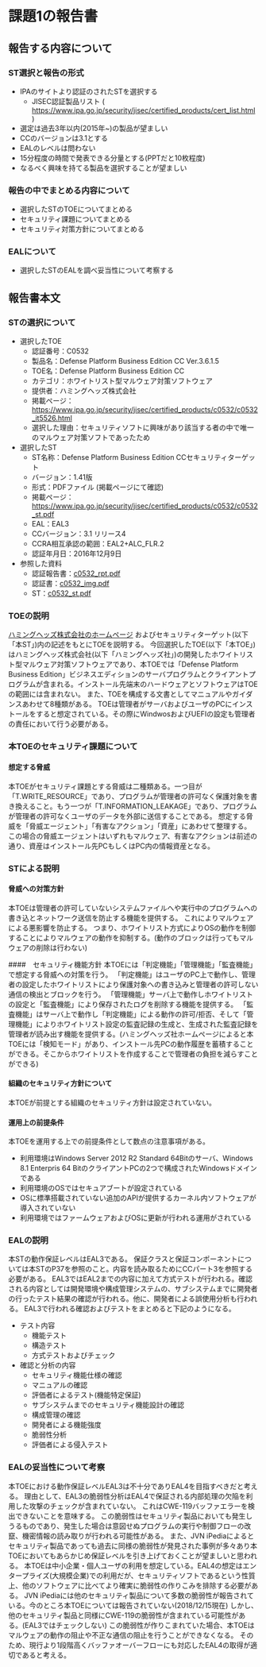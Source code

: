 # 課題1の報告書

## 報告する内容について
### ST選択と報告の形式
- IPAのサイトより認証のされたSTを選択する
    - JISEC認証製品リスト ( https://www.ipa.go.jp/security/jisec/certified_products/cert_list.html )
- 選定は過去3年以内(2015年~)の製品が望ましい
- CCのバージョンは3.1とする
- EALのレベルは問わない
- 15分程度の時間で発表できる分量とする(PPTだと10枚程度)
- なるべく興味を持てる製品を選択することが望ましい

### 報告の中でまとめる内容について
- 選択したSTのTOEについてまとめる
- セキュリティ課題についてまとめる
- セキュリティ対策方針についてまとめる

### EALについて
- 選択したSTのEALを調べ妥当性について考察する 

## 報告書本文
### STの選択について
- 選択したTOE
    - 認証番号：C0532
    - 製品名：Defense Platform Business Edition CC Ver.3.6.1.5
    - TOE名：Defense Platform Business Edition CC
    - カテゴリ：ホワイトリスト型マルウェア対策ソフトウェア
    - 提供者：ハミングヘッズ株式会社
    - 掲載ページ：https://www.ipa.go.jp/security/jisec/certified_products/c0532/c0532_it5526.html
    - 選択した理由：セキュリティソフトに興味があり該当する者の中で唯一のマルウェア対策ソフトであったため
- 選択したST
    - ST名称：Defense Platform Business Edition CCセキュリティターゲット
    - バージョン：1.41版
    - 形式：PDFファイル (掲載ページにて確認)
    - 掲載ページ：https://www.ipa.go.jp/security/jisec/certified_products/c0532/c0532_st.pdf
    - EAL：EAL3
    - CCバージョン：3.1 リリース4
    - CCRA相互承認の範囲：EAL2+ALC_FLR.2
    - 認証年月日：2016年12月9日
- 参照した資料
    - 認証報告書：[c0532_rpt.pdf](https://www.ipa.go.jp/security/jisec/certified_products/c0532/c0532_rpt.pdf)
    - 認証書：[c0532_img.pdf](https://www.ipa.go.jp/security/jisec/certified_products/c0532/c0532_img.pdf)
    - ST：[c0532_st.pdf](https://www.ipa.go.jp/security/jisec/certified_products/c0532/c0532_st.pdf)

### TOEの説明
[ハミングヘッズ株式会社のホームページ](https://www.act2.com/dep/) およびセキュリティターゲット(以下「本ST」)内の記述をもとにTOEを説明する。
今回選択したTOE(以下「本TOE」)はハミングヘッズ株式会社(以下「ハミングヘッズ社」)の開発したホワイトリスト型マルウェア対策ソフトウェアであり、本TOEでは「Defense Platform Business Edition」ビジネスエディションのサーバプログラムとクライアントプログラムが含まれる。インストール先端末のハードウェアとソフトウェアはTOEの範囲には含まれない。
また、TOEを構成する文書としてマニュアルやガイダンスあわせて8種類がある。
TOEは管理者がサーバおよびユーザのPCにインストールをすると想定されている。その際にWindwosおよびUEFIの設定も管理者の責任において行う必要がある。

### 本TOEのセキュリティ課題について
#### 想定する脅威
本TOEがセキュリティ課題とする脅威は二種類ある。一つ目が「T.WRITE_RESOURCE」であり、プログラムが管理者の許可なく保護対象を書き換えること。もう一つが「T.INFORMATION_LEAKAGE」であり、プログラムが管理者の許可なくユーザのデータを外部に送信することである。
想定する脅威を「脅威エージェント」「有害なアクション」「資産」にあわせて整理する。
この場合の脅威エージェントはいずれもマルウェア、有害なアクションは前述の通り、資産はインストール先PCもしくはPC内の情報資産となる。

### STによる説明
#### 脅威への対策方針
本TOEは管理者の許可していないシステムファイルへや実行中のプログラムへの書き込とネットワーク送信を防止する機能を提供する。
これによりマルウェアによる悪影響を防止する。
つまり、ホワイトリスト方式によりOSの動作を制御することによりマルウェアの動作を抑制する。(動作のブロックは行ってもマルウェアの削除は行わない)

####　セキュリティ機能方針 
本TOEには「判定機能」「管理機能」「監査機能」で想定する脅威への対策を行う。
「判定機能」はユーザのPC上で動作し、管理者の設定したホワイトリストにより保護対象への書き込みと管理者の許可しない通信の検出とブロックを行う。
「管理機能」サーバ上で動作しホワイトリストの設定と「監査機能」により保存されたログを削除する機能を提供する。
「監査機能」はサーバ上で動作し「判定機能」による動作の許可/拒否、そして「管理機能」によりホワイトリスト設定の監査記録の生成と、生成された監査記録を管理者が読み出す機能を提供する。(ハミングヘッズ社ホームページによると本TOEには「検知モード」があり、インストール先PCの動作履歴を蓄積することができる。そこからホワイトリストを作成することで管理者の負担を減らすことができる)

#### 組織のセキュリティ方針について
本TOEが前提とする組織のセキュリティ方針は設定されていない。

#### 運用上の前提条件
本TOEを運用する上での前提条件として数点の注意事項がある。
- 利用環境はWindows Server 2012 R2 Standard 64Bitのサーバ、Windows 8.1 Enterpris 64 BitのクライアントPCの2つで構成されたWindowsドメインである
- 利用環境のOSではセキュアブートが設定されている
- OSに標準搭載されていない追加のAPIが提供するカーネル内ソフトウェアが導入されていない
- 利用環境ではファームウェアおよびOSに更新が行われる運用がされている

### EALの説明
本STの動作保証レベルはEAL3である。
保証クラスと保証コンポーネントについては本STのP37を参照のこと。内容を読み取るためにCCパート3を参照する必要がある。
EAL3ではEAL2までの内容に加えて方式テストが行われる。確認される内容としては開発環境や構成管理システムの、サブシステムまでに開発者の行ったテスト結果の確認が行われる。他に、開発者による誤使用分析も行われる。
EAL3で行われる確認およびテストをまとめると下記のようになる。

- テスト内容
    - 機能テスト
    - 構造テスト
    - 方式テストおよびチェック
- 確認と分析の内容
    - セキュリティ機能仕様の確認
    - マニュアルの確認
    - 評価者によるテスト(機能特定保証)
    - サブシステムまでのセキュリティ機能設計の確認
    - 構成管理の確認
    - 開発者による機能強度
    - 脆弱性分析
    - 評価者による侵入テスト

### EALの妥当性について考察
本TOEにおける動作保証レベルEAL3は不十分でありEAL4を目指すべきだと考える。
理由として、EAL3の脆弱性分析はEAL4で保証される内部処理の欠陥を利用した攻撃のチェックが含まれていない。
これはCWE-119バッファエラーを検出できないことを意味する。
この脆弱性はセキュリティ製品においても発生しうるものであり、発生した場合は意図せぬプログラムの実行や制御フローの改竄、機密情報の読み取りが行われる可能性がある。
また、JVN iPediaによるとセキュリティ製品であっても過去に同様の脆弱性が発見された事例が多々あり本TOEにおいてもあらかじめ保証レベルを引き上げておくことが望ましいと思われる。
本TOEは中小企業・個人ユーザの利用を想定している。EAL4の想定はエンタープライズ(大規模企業)での利用だが、セキュリティソフトであるという性質上、他のソフトウェアに比べてより確実に脆弱性の作りこみを排除する必要がある。
JVN iPediaには他のセキュリティ製品について多数の脆弱性が報告されている。今のところ本TOEについては報告されていない(2018/12/15現在)
しかし、他のセキュリティ製品と同様にCWE-119の脆弱性が含まれている可能性がある。(EAL3ではチェックしない)
この脆弱性が作りこまれていた場合、本TOEはマルウェアの動作の阻止や不正な通信の阻止を行うことができなくなる。
そのため、現行より1段階高くバッファオーバーフローにも対応したEAL4の取得が適切であると考える。
